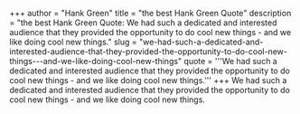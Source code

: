 +++
author = "Hank Green"
title = "the best Hank Green Quote"
description = "the best Hank Green Quote: We had such a dedicated and interested audience that they provided the opportunity to do cool new things - and we like doing cool new things."
slug = "we-had-such-a-dedicated-and-interested-audience-that-they-provided-the-opportunity-to-do-cool-new-things---and-we-like-doing-cool-new-things"
quote = '''We had such a dedicated and interested audience that they provided the opportunity to do cool new things - and we like doing cool new things.'''
+++
We had such a dedicated and interested audience that they provided the opportunity to do cool new things - and we like doing cool new things.
